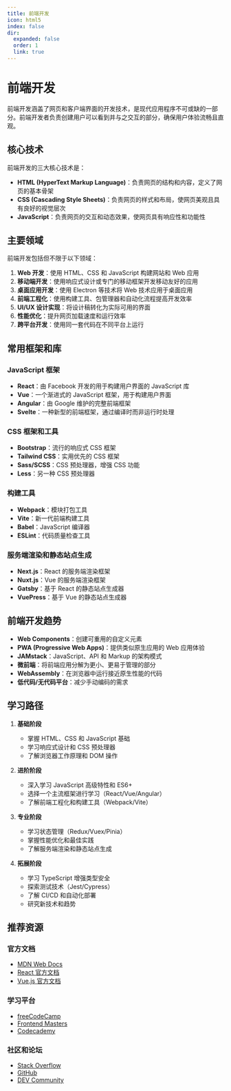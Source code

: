 ```yaml
---
title: 前端开发
icon: html5
index: false
dir:
  expanded: false
  order: 1
  link: true
---
```


# 前端开发

前端开发涵盖了网页和客户端界面的开发技术，是现代应用程序不可或缺的一部分。前端开发者负责创建用户可以看到并与之交互的部分，确保用户体验流畅且直观。

## 核心技术

前端开发的三大核心技术是：

- **HTML (HyperText Markup Language)**：负责网页的结构和内容，定义了网页的基本骨架
- **CSS (Cascading Style Sheets)**：负责网页的样式和布局，使网页美观且具有良好的视觉层次
- **JavaScript**：负责网页的交互和动态效果，使网页具有响应性和功能性

## 主要领域

前端开发包括但不限于以下领域：

1. **Web 开发**：使用 HTML、CSS 和 JavaScript 构建网站和 Web 应用
2. **移动端开发**：使用响应式设计或专门的移动框架开发移动友好的应用
3. **桌面应用开发**：使用 Electron 等技术将 Web 技术应用于桌面应用
4. **前端工程化**：使用构建工具、包管理器和自动化流程提高开发效率
5. **UI/UX 设计实现**：将设计稿转化为实际可用的界面
6. **性能优化**：提升网页加载速度和运行效率
7. **跨平台开发**：使用同一套代码在不同平台上运行

## 常用框架和库

### JavaScript 框架
- **React**：由 Facebook 开发的用于构建用户界面的 JavaScript 库
- **Vue**：一个渐进式的 JavaScript 框架，用于构建用户界面
- **Angular**：由 Google 维护的完整前端框架
- **Svelte**：一种新型的前端框架，通过编译时而非运行时处理

### CSS 框架和工具
- **Bootstrap**：流行的响应式 CSS 框架
- **Tailwind CSS**：实用优先的 CSS 框架
- **Sass/SCSS**：CSS 预处理器，增强 CSS 功能
- **Less**：另一种 CSS 预处理器

### 构建工具
- **Webpack**：模块打包工具
- **Vite**：新一代前端构建工具
- **Babel**：JavaScript 编译器
- **ESLint**：代码质量检查工具

### 服务端渲染和静态站点生成
- **Next.js**：React 的服务端渲染框架
- **Nuxt.js**：Vue 的服务端渲染框架
- **Gatsby**：基于 React 的静态站点生成器
- **VuePress**：基于 Vue 的静态站点生成器

## 前端开发趋势

- **Web Components**：创建可重用的自定义元素
- **PWA (Progressive Web Apps)**：提供类似原生应用的 Web 应用体验
- **JAMstack**：JavaScript、API 和 Markup 的架构模式
- **微前端**：将前端应用分解为更小、更易于管理的部分
- **WebAssembly**：在浏览器中运行接近原生性能的代码
- **低代码/无代码平台**：减少手动编码的需求

## 学习路径

1. **基础阶段**
   - 掌握 HTML、CSS 和 JavaScript 基础
   - 学习响应式设计和 CSS 预处理器
   - 了解浏览器工作原理和 DOM 操作

2. **进阶阶段**
   - 深入学习 JavaScript 高级特性和 ES6+
   - 选择一个主流框架进行学习（React/Vue/Angular）
   - 了解前端工程化和构建工具（Webpack/Vite）

3. **专业阶段**
   - 学习状态管理（Redux/Vuex/Pinia）
   - 掌握性能优化和最佳实践
   - 了解服务端渲染和静态站点生成

4. **拓展阶段**
   - 学习 TypeScript 增强类型安全
   - 探索测试技术（Jest/Cypress）
   - 了解 CI/CD 和自动化部署
   - 研究新技术和趋势

## 推荐资源

### 官方文档
- [MDN Web Docs](https://developer.mozilla.org/)
- [React 官方文档](https://reactjs.org/)
- [Vue.js 官方文档](https://vuejs.org/)

### 学习平台
- [freeCodeCamp](https://www.freecodecamp.org/)
- [Frontend Masters](https://frontendmasters.com/)
- [Codecademy](https://www.codecademy.com/)

### 社区和论坛
- [Stack Overflow](https://stackoverflow.com/)
- [GitHub](https://github.com/)
- [DEV Community](https://dev.to/)
